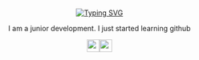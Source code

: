<br>
<p align="center">
<a href="https://github.com/Inur123"><img src="https://readme-typing-svg.demolab.com?font=Jetbrains+mono&duration=3000&pause=500&color=000000&center=true&width=435&lines=I'm+Zainur;a+Junior+Developer;a+Programmer;a+College+Student" alt="Typing SVG" /></a>
</p>

<p align="center" class="text-green">I am a junior development. I just started learning github</p>

<p align="center"><a href="https://twitter.com/zainurroziqin38"><img src="https://img.shields.io/badge/twitter-%231DA1F2.svg?&style=for-the-badge&logo=twitter&logoColor=white" height=25></a><a href="https://www.instagram.com/inurzainur87/"><img src="https://img.shields.io/badge/instagram-%23E4405F.svg?&style=for-the-badge&logo=instagram&logoColor=white" height=25></a>
